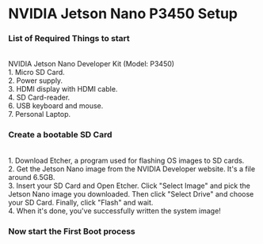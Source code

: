 # NVIDIA Jetson Nano P3450 Setup

<p><h3>List of Required Things to start</h3></p>
<br>NVIDIA Jetson Nano Developer Kit (Model: P3450)
<br>1. Micro SD Card.
<br>2. Power supply.
<br>3. HDMI display with HDMI cable.
<br>4. SD Card-reader.
<br>6. USB keyboard and mouse.
<br>7. Personal Laptop.

<p><h3>Create a bootable SD Card</h3></p>
<br>1. Download Etcher, a program used for flashing OS images to SD cards.
<br>2. Get the Jetson Nano image from the NVIDIA Developer website. It's a file around 6.5GB.
<br>3. Insert your SD Card and Open Etcher. Click "Select Image" and pick the Jetson Nano image you downloaded. Then click "Select Drive" and choose your SD Card. Finally, click "Flash" and wait.
<br>4. When it's done, you've successfully written the system image!

<p><h3>Now start the First Boot process</h3></p>

